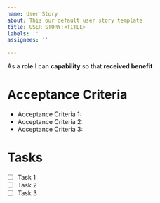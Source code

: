 ```yaml
---
name: User Story
about: This our default user story template
title: USER STORY:<TITLE>
labels: ''
assignees: ''

---
```


As a **role** I can **capability** so that **received benefit**

# Acceptance  Criteria 
- Acceptance  Criteria 1:
- Acceptance  Criteria 2:
- Acceptance  Criteria 3:

# Tasks
- [ ] Task 1
- [ ] Task 2
- [ ] Task 3

